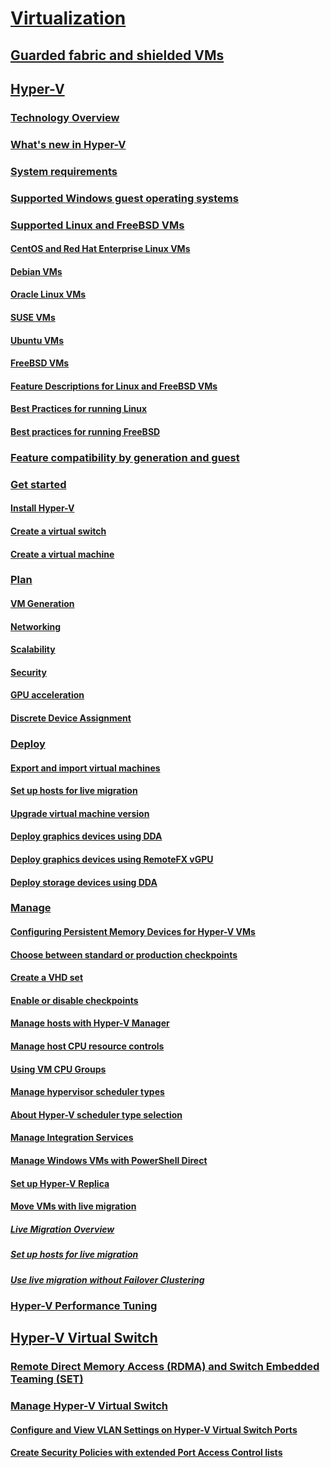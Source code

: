 # [Virtualization](virtualization.md)

## [Guarded fabric and shielded VMs](../security/guarded-fabric-shielded-vm/guarded-fabric-and-shielded-vms-top-node.md)

## [Hyper-V](hyper-v/Hyper-V-on-Windows-Server.md)
### [Technology Overview](hyper-v/Hyper-V-Technology-Overview.md)
### [What's new in Hyper-V](hyper-v/What-s-new-in-Hyper-V-on-Windows.md)
### [System requirements](hyper-v/System-requirements-for-Hyper-V-on-Windows.md)
### [Supported Windows guest operating systems](hyper-v/Supported-Windows-guest-operating-systems-for-Hyper-V-on-Windows.md)
### [Supported Linux and FreeBSD VMs](hyper-v/Supported-Linux-and-FreeBSD-virtual-machines-for-Hyper-V-on-Windows.md)
#### [CentOS and Red Hat Enterprise Linux VMs](hyper-v/Supported-CentOS-and-Red-Hat-Enterprise-Linux-virtual-machines-on-Hyper-V.md)
#### [Debian VMs](hyper-v/Supported-Debian-virtual-machines-on-Hyper-V.md)
#### [Oracle Linux VMs](hyper-v/Supported-Oracle-Linux-virtual-machines-on-Hyper-V.md)
#### [SUSE VMs](hyper-v/Supported-SUSE-virtual-machines-on-Hyper-V.md)
#### [Ubuntu VMs](hyper-v/Supported-Ubuntu-virtual-machines-on-Hyper-V.md)
#### [FreeBSD VMs](hyper-v/Supported-FreeBSD-virtual-machines-on-Hyper-V.md)
#### [Feature Descriptions for Linux and FreeBSD VMs](hyper-v/Feature-Descriptions-for-Linux-and-FreeBSD-virtual-machines-on-Hyper-V.md)
#### [Best Practices for running Linux](hyper-v/Best-Practices-for-running-Linux-on-Hyper-V.md)
#### [Best practices for running FreeBSD](hyper-v/Best-practices-for-running-FreeBSD-on-Hyper-V.md)
### [Feature compatibility by generation and guest](hyper-v/Hyper-V-feature-compatibility-by-generation-and-guest.md)
### [Get started](hyper-v/get-started/Get-started-with-Hyper-V-on-Windows.md)
#### [Install Hyper-V](hyper-v/get-started/Install-the-Hyper-V-role-on-Windows-Server.md)
#### [Create a virtual switch](hyper-v/get-started/create-a-virtual-switch-for-Hyper-V-virtual-machines.md)
#### [Create a virtual machine](hyper-v/get-started/create-a-virtual-machine-in-Hyper-V.md)
### [Plan](hyper-v/plan/Plan-Hyper-V-on-Windows-Server.md)
#### [VM Generation](hyper-v/plan/Should-I-create-a-generation-1-or-2-virtual-machine-in-Hyper-V.md)
#### [Networking](hyper-v/plan/plan-hyper-v-networking-in-windows-server.md)
#### [Scalability](hyper-v/plan/plan-hyper-v-scalability-in-windows-server.md)
#### [Security](hyper-v/plan/plan-hyper-v-security-in-windows-server.md)
#### [GPU acceleration](hyper-v/plan/plan-for-gpu-acceleration-in-windows-server.md)
#### [Discrete Device Assignment](hyper-v/plan/plan-for-deploying-devices-using-discrete-device-assignment.md)
### [Deploy](hyper-v/deploy/Deploy-Hyper-V-on-Windows-Server.md)
#### [Export and import virtual machines](hyper-v/deploy/Export-and-import-virtual-machines.md)
#### [Set up hosts for live migration](hyper-v/deploy/Set-up-hosts-for-live-migration-without-Failover-Clustering.md)
#### [Upgrade virtual machine version](hyper-v/deploy/Upgrade-virtual-machine-version-in-Hyper-V-on-Windows-or-Windows-Server.md)
#### [Deploy graphics devices using DDA](hyper-v/deploy/deploying-graphics-devices-using-dda.md)
#### [Deploy graphics devices using RemoteFX vGPU](hyper-v/deploy/deploy-graphics-devices-using-remotefx-vgpu.md)
#### [Deploy storage devices using DDA](hyper-v/deploy/deploying-storage-devices-using-dda.md)
### [Manage](hyper-v/manage/Manage-Hyper-V-on-Windows-Server.md)
#### [Configuring Persistent Memory Devices for Hyper-V VMs](hyper-v/manage/persistent-memory-cmdlets.md)
#### [Choose between standard or production checkpoints](hyper-v/manage/Choose-between-standard-or-production-checkpoints-in-Hyper-V.md)
#### [Create a VHD set](hyper-v/manage/Create-VHDSet-file.md)
#### [Enable or disable checkpoints](hyper-v/manage/Enable-or-disable-checkpoints-in-Hyper-V.md)
#### [Manage hosts with Hyper-V Manager](hyper-v/manage/Remotely-manage-Hyper-V-hosts.md)
#### [Manage host CPU resource controls](hyper-v/manage/manage-hyper-v-minroot-2016.md)
#### [Using VM CPU Groups](hyper-v/manage/manage-hyper-v-cpugroups.md)
#### [Manage hypervisor scheduler types](hyper-v/manage/manage-hyper-v-scheduler-types.md)
#### [About Hyper-V scheduler type selection](hyper-v/manage/about-hyper-v-scheduler-type-selection.md)
#### [Manage Integration Services](hyper-v/manage/Manage-Hyper-V-integration-services.md)
#### [Manage Windows VMs with PowerShell Direct](hyper-v/manage/Manage-Windows-virtual-machines-with-powershell-direct.md)
#### [Set up Hyper-V Replica](hyper-v/manage/Set-up-Hyper-V-Replica.md) 
#### [Move VMs with live migration](hyper-v/manage/Live-migration-overview.md) 
##### [Live Migration Overview](hyper-v/manage/Live-migration-overview.md) 
##### [Set up hosts for live migration](hyper-v/deploy/Set-up-hosts-for-live-migration-without-Failover-Clustering.md) 
##### [Use live migration without Failover Clustering](hyper-v/manage/Use-live-migration-without-Failover-Clustering-to-move-a-virtual-machine.md) 
### [Hyper-V Performance Tuning](../administration/performance-tuning/role/hyper-v-server/index.md)
## [Hyper-V Virtual Switch](hyper-v-virtual-switch/Hyper-V-Virtual-Switch.md)
### [Remote Direct Memory Access (RDMA) and Switch Embedded Teaming (SET)](hyper-v-virtual-switch/rdMA-and-Switch-Embedded-Teaming.md)
### [Manage Hyper-V Virtual Switch](hyper-v-virtual-switch/Manage-Hyper-V-Virtual-Switch.md)
#### [Configure and View VLAN Settings on Hyper-V Virtual Switch Ports](hyper-v-virtual-switch/Configure-and-View-VLAN-Settings-on-Hyper-V-Virtual-Switch-Ports.md)
#### [Create Security Policies with extended Port Access Control lists](hyper-v-virtual-switch/create-Security-Policies-with-extended-Port-Access-Control-lists.md)
